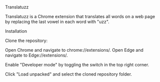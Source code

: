 Translatuzz

Translatuzz is a Chrome extension that translates all words on a web page by replacing the last vowel in each word with "uzz".

Installation

Clone the repository:

Open Chrome and navigate to chrome://extensions/.
Open Edge and navigate to Edge://extensions/.

Enable "Developer mode" by toggling the switch in the top right corner.

Click "Load unpacked" and select the cloned repository folder.
